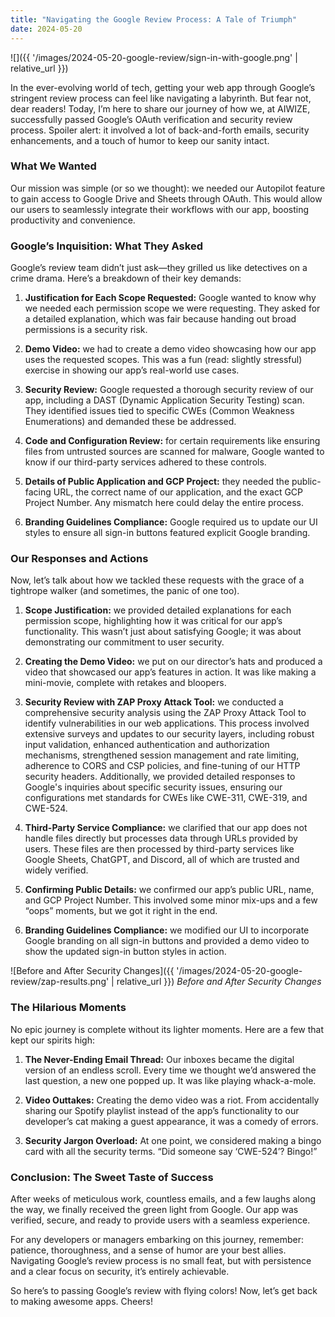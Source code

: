```yaml
---
title: "Navigating the Google Review Process: A Tale of Triumph"
date: 2024-05-20
---
```


![]({{ '/images/2024-05-20-google-review/sign-in-with-google.png' | relative_url }})

In the ever-evolving world of tech, getting your web app through Google’s stringent review process can feel like navigating a labyrinth. But fear not, dear readers! Today, I’m here to share our journey of how we, at AIWIZE, successfully passed Google’s OAuth verification and security review process. Spoiler alert: it involved a lot of back-and-forth emails, security enhancements, and a touch of humor to keep our sanity intact.

### What We Wanted

Our mission was simple (or so we thought): we needed our Autopilot feature to gain access to Google Drive and Sheets through OAuth. This would allow our users to seamlessly integrate their workflows with our app, boosting productivity and convenience.

### Google’s Inquisition: What They Asked

Google’s review team didn’t just ask—they grilled us like detectives on a crime drama. Here’s a breakdown of their key demands:

1. **Justification for Each Scope Requested:** Google wanted to know why we needed each permission scope we were requesting. They asked for a detailed explanation, which was fair because handing out broad permissions is a security risk.

2. **Demo Video:** we had to create a demo video showcasing how our app uses the requested scopes. This was a fun (read: slightly stressful) exercise in showing our app’s real-world use cases.

3. **Security Review:** Google requested a thorough security review of our app, including a DAST (Dynamic Application Security Testing) scan. They identified issues tied to specific CWEs (Common Weakness Enumerations) and demanded these be addressed.

4. **Code and Configuration Review:** for certain requirements like ensuring files from untrusted sources are scanned for malware, Google wanted to know if our third-party services adhered to these controls.

5. **Details of Public Application and GCP Project:** they needed the public-facing URL, the correct name of our application, and the exact GCP Project Number. Any mismatch here could delay the entire process.

6. **Branding Guidelines Compliance:** Google required us to update our UI styles to ensure all sign-in buttons featured explicit Google branding.

### Our Responses and Actions

Now, let’s talk about how we tackled these requests with the grace of a tightrope walker (and sometimes, the panic of one too).

1. **Scope Justification:** we provided detailed explanations for each permission scope, highlighting how it was critical for our app’s functionality. This wasn’t just about satisfying Google; it was about demonstrating our commitment to user security.

2. **Creating the Demo Video:** we put on our director’s hats and produced a video that showcased our app’s features in action. It was like making a mini-movie, complete with retakes and bloopers.

3. **Security Review with ZAP Proxy Attack Tool:** we conducted a comprehensive security analysis using the ZAP Proxy Attack Tool to identify vulnerabilities in our web applications. This process involved extensive surveys and updates to our security layers, including robust input validation, enhanced authentication and authorization mechanisms, strengthened session management and rate limiting, adherence to CORS and CSP policies, and fine-tuning of our HTTP security headers. Additionally, we provided detailed responses to Google's inquiries about specific security issues, ensuring our configurations met standards for CWEs like CWE-311, CWE-319, and CWE-524.

4. **Third-Party Service Compliance:** we clarified that our app does not handle files directly but processes data through URLs provided by users. These files are then processed by third-party services like Google Sheets, ChatGPT, and Discord, all of which are trusted and widely verified.

5. **Confirming Public Details:** we confirmed our app’s public URL, name, and GCP Project Number. This involved some minor mix-ups and a few “oops” moments, but we got it right in the end.

6. **Branding Guidelines Compliance:** we modified our UI to incorporate Google branding on all sign-in buttons and provided a demo video to show the updated sign-in button styles in action.

![Before and After Security Changes]({{ '/images/2024-05-20-google-review/zap-results.png' | relative_url }})
_Before and After Security Changes_

### The Hilarious Moments

No epic journey is complete without its lighter moments. Here are a few that kept our spirits high:

1. **The Never-Ending Email Thread:** Our inboxes became the digital version of an endless scroll. Every time we thought we’d answered the last question, a new one popped up. It was like playing whack-a-mole.

2. **Video Outtakes:** Creating the demo video was a riot. From accidentally sharing our Spotify playlist instead of the app’s functionality to our developer’s cat making a guest appearance, it was a comedy of errors.

3. **Security Jargon Overload:** At one point, we considered making a bingo card with all the security terms. “Did someone say ‘CWE-524’? Bingo!”

### Conclusion: The Sweet Taste of Success

After weeks of meticulous work, countless emails, and a few laughs along the way, we finally received the green light from Google. Our app was verified, secure, and ready to provide users with a seamless experience.

For any developers or managers embarking on this journey, remember: patience, thoroughness, and a sense of humor are your best allies. Navigating Google’s review process is no small feat, but with persistence and a clear focus on security, it’s entirely achievable.

So here’s to passing Google’s review with flying colors! Now, let’s get back to making awesome apps. Cheers!

<style>
img + em { 
    display: block;
    text-align: center;
}
</style>

